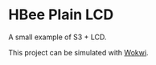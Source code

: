 # HBee Plain LCD

A small example of S3 + LCD.

This project can be simulated with [Wokwi](https://wokwi.com/).

